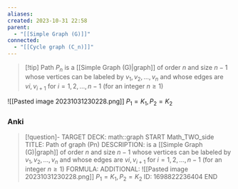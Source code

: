 ```yaml
---
aliases: 
created: 2023-10-31 22:58
parent:
  - "[[Simple Graph (G)]]"
connected:
  - "[[Cycle graph (C_n)]]"
---
```


> [!tip] Path $P_n$
> is a [[Simple Graph (G)|graph]] of order $n$ and size $n−1$ whose vertices can be labeled by $v_1,v_2,...,v_n$ and whose edges are $vi, v_{i+1}$ for $i = 1,2,...,n−1$ (for an integer $n≥1$)

![[Pasted image 20231031230228.png]]
$P_1 = K_1, P_2 = K_2$



### Anki
> [!question]- 
TARGET DECK: math::graph
START
Math_TWO_side
TITLE: Path of graph (Pn)
DESCRIPTION: is a [[Simple Graph (G)|graph]] of order $n$ and size $n−1$ whose vertices can be labeled by $v_1,v_2,...,v_n$ and whose edges are $vi, v_{i+1}$ for $i = 1,2,...,n−1$ (for an integer $n≥1$)
FORMULA: 
ADDITIONAL: ![[Pasted image 20231031230228.png]] 
$P_1 = K_1, P_2 = K_2$
ID: 1698822236404
END











